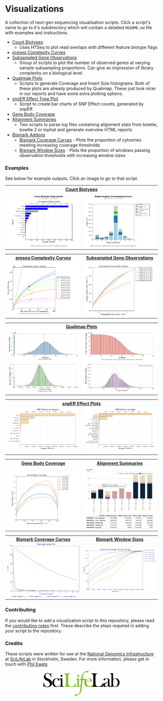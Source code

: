 # Visualizations

A collection of next-gen sequencing visualisation scripts. Click a script's
name to go to it's subdirectory which will contain a detailed `README.md`
file with examples and instructions.

* [Count Biotypes](count_biotypes/)
	* Uses HTSeq to plot read overlaps with different feature biotype flags
* [preseq Complexity Curves](preseq_complexity_curves/)
* [Subsampled Gene Observations](subsampled_gene_observations/)
    * Group of scripts to plot the number of observed genes at varying sample
    subsampling proportions. Can give an impression of library complexity on
    a biological level.
* [Qualimap Plots](qualimap/)
    * Scripts to generate Coverage and Insert Size histograms. Both of these
    plots are already produced by Qualimap. These just look nicer in our
    reports and have some extra plotting options.
* [snpEff Effect Type Plot](snpEff/)
    * Script to create bar charts of SNP Effect counts, generated by snpEff.
* [Gene Body Coverage](gene_body_coverage/)
* [Alignment Summaries](alignment_summaries/)
	* Two scripts to parse log files containing alignment stats from bowtie,
		bowtie 2 or tophat and generate overview HTML reports
* [Bismark Addons](bismark/)
	* [Bismark Coverage Curves](bismark/#bismark-coverage-curves) - Plots the proportion of cytosines meeting increasing coverage thresholds
	* [Bismark Window Sizes](bismark/#bismark-window-sizes) - Plots the proportion of windows passing observation thresholds with increasing window sizes

### Examples
See below for example outputs. Click an image to go to that script.

<table>
  <tr>
    <th colspan="2"><a href="stand_alone/count_biotypes/">Count Biotypes</a></th>
  </tr>
  <tr>
    <td width="50%">
      <a href="stand_alone/count_biotypes/" title="Count Biotypes">
        <img src="examples/SRR1304304_trimmed_aligned_biotypeCounts.png">
      </a>
    </td>
    <td>
      <a href="stand_alone/count_biotypes/" title="Count Biotypes">
        <img src="examples/SRR1304304_trimmed_aligned_biotypeLengths.png">
      </a>
    </td>
  </tr>
</table>

<table>
  <tr>
    <th><a href="stand_alone/preseq_complexity_curves/">preseq Complexity Curves</a></th>
    <th><a href="stand_alone/subsampled_gene_observations/">Subsampled Gene Observations</a></th>
  </tr>
  <tr>
    <td width="50%">
      <a href="stand_alone/preseq_complexity_curves/" title="preseq Complexity Curves">
        <img src="examples/complexity_curves_readcounts.png">
      </a>
    </td>
    <td>
      <a href="stand_alone/subsampled_gene_observations/" title="Subsampled Gene Observations">
        <img src="examples/subsampled_gene_observations.png">
      </a>
    </td>
  </tr>
</table>

<table>
  <tr>
    <th colspan="2"><a href="stand_alone/qualimap/">Qualimap Plots</a></th>
  </tr>
  <tr>
    <td width="50%">
      <a href="ngi_visualizations/qualimap/" title="Coverage Histogram">
        <img src="examples/qualimap_coverage.png">
      </a>
      <a href="ngi_visualizations/qualimap/" title="Insert Size Histogram">
        <img src="examples/qualimap_insertsize.png">
      </a>
    </td>
    <td>
      <a href="ngi_visualizations/qualimap/" title="Genome Fraction Coverage">
        <img src="examples/genome_fraction.png">
      </a>
      <a href="ngi_visualizations/qualimap/" title="GC Distribution">
        <img src="examples/gc_distribution.png">
      </a>
    </td>
  </tr>
</table>
<table>
  <tr>
    <th colspan="2"> <a href="stand_alone/snpEff/">snpEff Effect Plots</a></th>
  </tr>
    <td width="50%">
      <a href="ngi_visualizations/snpEff/" title="snpEff Effect Regions Plot">
        <img src="examples/snpEff_effect_regions.png">
      </a>
    </td>
    <td>
      <a href="ngi_visualizations/snpEff/" title="snpEff Effect Type Plot">
        <img src="examples/snpEff_effect_types.png">
      </a>
    </td>
  </tr>
</table>

<table>
  <tr>
    <th><a href="stand_alone/gene_body_coverage/">Gene Body Coverage</a></th>
    <th><a href="stand_alone/alignment_summaries/">Alignment Summaries</a></th>
  </tr>
  <tr>
    <td width="50%">
      <a href="stand_alone/gene_body_coverage/" title="Gene Body Coverage">
        <img src="examples/geneBodyCoverage.png">
      </a>
    </td>
    <td>
      <a href="stand_alone/alignment_summaries/" title="Alignment Summaries">
        <img src="examples/bowtie_align_screenshot.png">
      </a>
    </td>
  </tr>
</table>

<table>
  <tr>
    <th><a href="stand_alone/bismark/#bismark-coverage-curves">Bismark Coverage Curves</a></th>
    <th><a href="stand_alone/bismark/#bismark-window-sizes">Bismark Window Sizes</a></th>
  </tr>
  <tr>
    <td width="50%">
      <a href="stand_alone/bismark/#bismark-coverage-curves" title="Bismark Coverage Curves">
        <img src="examples/coverageStats.png">
      </a>
    </td>
    <td>
      <a href="stand_alone/bismark/#bismark-window-sizes" title="Bismark Window Sizes">
        <img src="examples/windowSizes_roi.png">
      </a>
    </td>
  </tr>
</table>

### Contributing
If you would like to add a visualization script to this repository, please
read the [contributing notes](CONTRIBUTING.md) first. These describe the
steps required in adding your script to the repository.

### Credits
These scripts were written for use at the 
[National Genomics Infrastructure](https://portal.scilifelab.se/genomics/)
at [SciLifeLab](http://www.scilifelab.se/) in Stockholm, Sweden.
For more information, please get in touch with
[Phil Ewels](https://github.com/ewels).

<p align="center"><a href="stand_alone/http://www.scilifelab.se/" target="_blank"><img src="examples/SciLifeLab_logo.png" title="SciLifeLab"></a></p>
